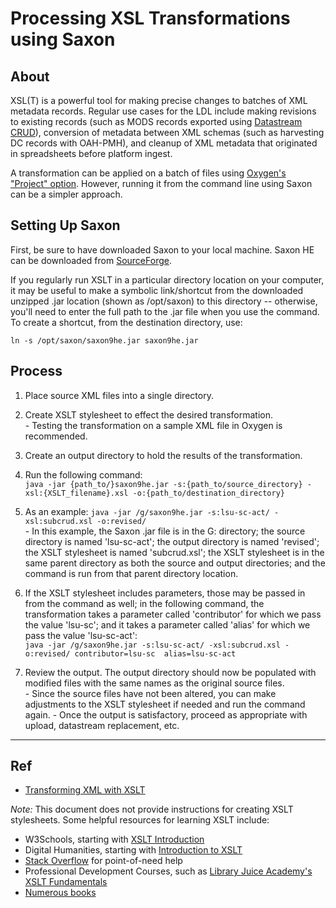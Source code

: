 # Processing XSL Transformations using Saxon

## About

XSL(T) is a powerful tool for making precise changes to batches of XML metadata records. Regular use cases for the LDL include making revisions to existing records (such as MODS records exported using [Datastream CRUD](batch_edit_with_crud.md)), conversion of metadata between XML schemas (such as harvesting DC records with OAH-PMH), and cleanup of XML metadata that originated in spreadsheets before platform ingest.

A transformation can be applied on a batch of files using [Oxygen's "Project" option](https://www.oxygenxml.com/doc/versions/18/ug-author/tasks/apply-batch-transformation.html). However, running it from the command line using Saxon can be a simpler approach.

## Setting Up Saxon

First, be sure to have downloaded Saxon to your local machine. Saxon HE can be downloaded from [SourceForge](https://sourceforge.net/projects/saxon/files/Saxon-HE/9.8/).

If you regularly run XSLT in a particular directory location on your computer, it may be useful to make a symbolic link/shortcut from the downloaded unzipped .jar location (shown as /opt/saxon) to this directory -- otherwise, you'll need to enter the full path to the .jar file when you use the command. To create a shortcut, from the destination directory, use:

`ln -s /opt/saxon/saxon9he.jar saxon9he.jar`

## Process

1. Place source XML files into a single directory.

1. Create XSLT stylesheet to effect the desired transformation.  
		- Testing the transformation on a sample XML file in Oxygen is recommended.

1. Create an output directory to hold the results of the transformation.

1. Run the following command:  
`java -jar {path_to/}saxon9he.jar -s:{path_to/source_directory} -xsl:{XSLT_filename}.xsl -o:{path_to/destination_directory}`  

1. As an example:
`java -jar /g/saxon9he.jar -s:lsu-sc-act/ -xsl:subcrud.xsl -o:revised/`  
		- In this example, the Saxon .jar file is in the G: directory; the source directory is named 'lsu-sc-act'; the output directory is named 'revised'; the XSLT stylesheet is named 'subcrud.xsl'; the XSLT stylesheet is in the same parent directory as both the source and output directories; and the command is run from that parent directory location.

1. If the XSLT stylesheet includes parameters, those may be passed in from the command as well; in the following command, the transformation takes a parameter called 'contributor' for which we pass the value 'lsu-sc'; and it takes a parameter called 'alias' for which we pass the value 'lsu-sc-act':  
`java -jar /g/saxon9he.jar -s:lsu-sc-act/ -xsl:subcrud.xsl -o:revised/ contributor=lsu-sc  alias=lsu-sc-act`

1. Review the output. The output directory should now be populated with modified files with the same names as the original source files.  
		- Since the source files have not been altered, you can make adjustments to the XSLT stylesheet if needed and run the command again.
		- Once the output is satisfactory, proceed as appropriate with upload, datastream replacement, etc.

- - - - -

## Ref  

- [Transforming XML with XSLT](http://dh.obdurodon.org/transformation-scenario.xhtml)

_Note:_ This document does not provide instructions for creating XSLT stylesheets. Some helpful resources for learning XSLT include:

- W3Schools, starting with [XSLT Introduction](https://www.w3schools.com/xml/xsl_intro.asp)
- Digital Humanities, starting with [Introduction to XSLT](http://dh.obdurodon.org/xslt-basics.xhtml)
- [Stack Overflow](https://stackoverflow.com/) for point-of-need help
- Professional Development Courses, such as [Library Juice Academy's XSLT Fundamentals](http://libraryjuiceacademy.com/189-XSLT.php)
- [Numerous books](https://whatpixel.com/10-best-xslt-books/)
